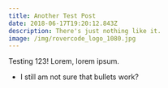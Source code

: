```yaml
---
title: Another Test Post
date: 2018-06-17T19:20:12.843Z
description: There's just nothing like it.
image: /img/rovercode_logo_1080.jpg
---
```

Testing 123! Lorem, lorem ipsum.



* I still am not sure that bullets work?
